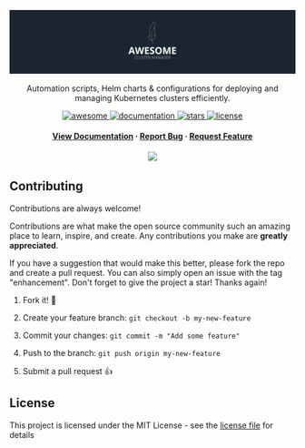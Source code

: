 

<div align="center">

  ![Project Banner](./docs/public/readme_banner.png)

  <p>Automation scripts, Helm charts & configurations for deploying and managing Kubernetes clusters efficiently.</p>

  <p>
    <a href="https://github.com/tristan-greffe/clusters">
      <img src="https://awesome.re/badge.svg" alt="awesome" />
    </a>
    <a href="https://tristan-greffe.github.io/clusters/">
      <img src="https://img.shields.io/badge/documentation-available-brightgreen.svg" alt="documentation" />
    </a>
    <a href="https://github.com/tristan-greffe/clusters/stargazers">
      <img src="https://img.shields.io/github/stars/tristan-greffe/clusters" alt="stars" />
    </a>
    <a href="https://github.com/tristan-greffe/clusters/blob/master/LICENSE">
      <img src="https://img.shields.io/github/license/tristan-greffe/clusters.svg" alt="license" />
    </a>
  </p>

 <h4>
    <a href="https://tristan-greffe.github.io/clusters/">View Documentation</a>
    <span> · </span>
    <a href="https://github.com/tristan-greffe/clusters/issues/">Report Bug</a>
    <span> · </span>
    <a href="https://github.com/tristan-greffe/clusters/issues/">Request Feature</a>
  </h4>

  <a href="https://tristan-greffe.github.io/clusters/">
    <img src="https://skillicons.dev/icons?i=docker,kubernetes,prometheus,grafana" />
  </a>
</div>

## Contributing

Contributions are always welcome!

Contributions are what make the open source community such an amazing place to learn, inspire, and create. Any contributions you make are **greatly appreciated**.

If you have a suggestion that would make this better, please fork the repo and create a pull request. You can also simply open an issue with the tag "enhancement".
Don't forget to give the project a star! Thanks again!

1. Fork it! 🤙

2. Create your feature branch: `git checkout -b my-new-feature`

3. Commit your changes: `git commit -m "Add some feature"`

4. Push to the branch: `git push origin my-new-feature`

5. Submit a pull request 👍

## License

This project is licensed under the MIT License - see the [license file](./LICENSE) for details
